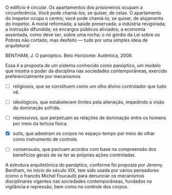 

O edifício é circular. Os apartamentos dos prisioneiros ocupam a circunferência. Você pode chamá-los, se quiser, de celas. O apartamento do inspetor ocupa o centro; você pode chamá-lo, se quiser, de alojamento do inspetor. A moral reformada; a saúde preservada; a indústria revigorada; a instrução difundida; os encargos públicos aliviados; a economia assentada, como deve ser, sobre uma rocha; o nó górdio da Lei sobre os Pobres não cortado, mas desfeito — tudo por uma simples ideia de arquitetura!

BENTHAM, J. O panóptico. Belo Horizonte: Autêntica, 2008.

Essa é a proposta de um sistema conhecido como panóptico, um modelo que mostra o poder da disciplina nas sociedades contemporâneas, exercido preferencialmente por mecanismos



- [ ] religiosos, que se constituem como um olho divino controlador que tudo vê.
- [ ] ideológicos, que estabelecem limites pela alienação, impedindo a visão da dominação sofrida.
- [ ] repressivos, que perpetuam as relações de dominação entre os homens por meio da tortura física.
- [x] sutis, que adestram os corpos no espaço-tempo por meio do olhar como instrumento de controle.
- [ ] consensuais, que pactuam acordos com base na compreensão dos benefícios gerais de se ter as próprias ações controladas.


A estrutura arquitetônica do panóptico, conforme foi proposta por Jeremy Bentham, no início do século XIX, tem sido usada por vários pensadores (como o francês Michel Foucault) para denunciar os mecanismos disciplinares vigentes nas sociedades contemporâneas, fundados na vigilância e repressão, bem como no controle dos corpos.

